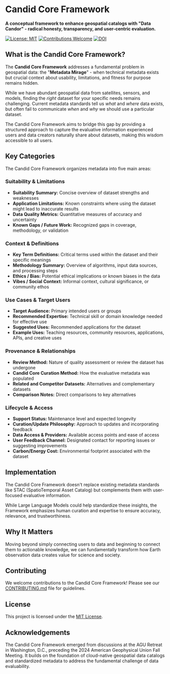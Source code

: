 # Candid Core Framework

**A conceptual framework to enhance geospatial catalogs with "Data Candor" - radical honesty, transparency, and user-centric evaluation.**

[![License: MIT](https://img.shields.io/badge/License-MIT-yellow.svg)](https://opensource.org/licenses/MIT)
[![Contributions Welcome](https://img.shields.io/badge/Contributions-Welcome-brightgreen.svg)](CONTRIBUTING.md)
[![DOI](https://zenodo.org/badge/DOI/10.5281/zenodo.15265916.svg)](https://doi.org/10.5281/zenodo.15265916)

## What is the Candid Core Framework?

The **Candid Core Framework** addresses a fundamental problem in geospatial data: the "**Metadata Mirage**" - when technical metadata exists but crucial context about usability, limitations, and fitness for purpose remains hidden.

While we have abundant geospatial data from satellites, sensors, and models, finding the *right* dataset for your specific needs remains challenging. Current metadata standards tell us *what* and *where* data exists, but often fail to communicate *when* and *why* we should use a particular dataset.

The Candid Core Framework aims to bridge this gap by providing a structured approach to capture the evaluative information experienced users and data creators naturally share about datasets, making this wisdom accessible to all users.

## Key Categories

The Candid Core Framework organizes metadata into five main areas:

### Suitability & Limitations
- **Suitability Summary:** Concise overview of dataset strengths and weaknesses
- **Application Limitations:** Known constraints where using the dataset might lead to inaccurate results
- **Data Quality Metrics:** Quantitative measures of accuracy and uncertainty
- **Known Gaps / Future Work:** Recognized gaps in coverage, methodology, or validation

### Context & Definitions
- **Key Term Definitions:** Critical terms used within the dataset and their specific meanings
- **Methodology Summary:** Overview of algorithms, input data sources, and processing steps
- **Ethics / Bias:** Potential ethical implications or known biases in the data
- **Vibes / Social Context:** Informal context, cultural significance, or community ethos

### Use Cases & Target Users
- **Target Audience:** Primary intended users or groups
- **Recommended Expertise:** Technical skill or domain knowledge needed for effective use
- **Suggested Uses:** Recommended applications for the dataset
- **Example Uses:** Teaching resources, community resources, applications, APIs, and creative uses

### Provenance & Relationships
- **Review Method:** Nature of quality assessment or review the dataset has undergone
- **Candid Core Curation Method:** How the evaluative metadata was populated
- **Related and Competitor Datasets:** Alternatives and complementary datasets
- **Comparison Notes:** Direct comparisons to key alternatives

### Lifecycle & Access
- **Support Status:** Maintenance level and expected longevity
- **Curation/Update Philosophy:** Approach to updates and incorporating feedback
- **Data Access & Providers:** Available access points and ease of access
- **User Feedback Channel:** Designated contact for reporting issues or suggesting improvements
- **Carbon/Energy Cost:** Environmental footprint associated with the dataset

## Implementation

The Candid Core Framework doesn't replace existing metadata standards like STAC (SpatioTemporal Asset Catalog) but complements them with user-focused evaluative information. 

While Large Language Models could help standardize these insights, the Framework emphasizes human curation and expertise to ensure accuracy, relevance, and trustworthiness.

## Why It Matters

Moving beyond simply connecting users to data and beginning to connect them to actionable knowledge, we can fundamentally transform how Earth observation data creates value for science and society.

## Contributing

We welcome contributions to the Candid Core Framework! Please see our [CONTRIBUTING.md](CONTRIBUTING.md) file for guidelines.

## License

This project is licensed under the [MIT License](LICENSE).

## Acknowledgements

The Candid Core Framework emerged from discussions at the AGU Retreat in Washington, D.C., preceding the 2024 American Geophysical Union Fall Meeting. It builds on the foundation of cloud-native geospatial data catalogs and standardized metadata to address the fundamental challenge of data evaluability.
